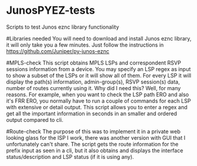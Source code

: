 # JunosPYEZ-tests
Scripts to test Junos eznc library functionality

#Libraries needed
You will need to download and install Junos eznc library, it will only take you a few minutes. Just follow the instructions in https://github.com/Juniper/py-junos-eznc

#MPLS-check
This script obtains MPLS LSPs and correspondent RSVP sessions information from a device. You may specify an LSP regex as input to show a subset of the LSPs or it will show all of them. For every LSP it will display the path(s) information, admin-group(s), RSVP session(s) data, number of routes currently using it. Why did I need this? Well, for many reasons. For example, when you want to check the LSP path ERO and also it's FRR ERO, you normally have to run a couple of commands for each LSP with extensive or detail output. This script allows you to enter a regex and get all the important information in seconds in an smaller and ordered output compared to cli.

#Route-check
The purpose of this was to implement it in a private web looking glass for the ISP I work, there was another version with GUI that I unfortunately can't share. The script gets the route information for the prefix input as seen in a cli, but it also obtains and displays the interface status/description and LSP status (if it is using any).

